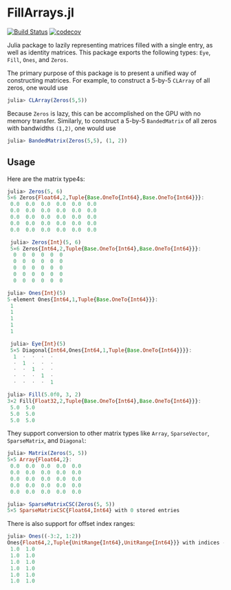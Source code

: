 # FillArrays.jl

[![Build Status](https://travis-ci.org/JuliaArrays/FillArrays.jl.svg?branch=master)](https://travis-ci.org/JuliaArrays/FillArrays.jl)
[![codecov](https://codecov.io/gh/JuliaArrays/FillArrays.jl/branch/master/graph/badge.svg)](https://codecov.io/gh/JuliaArrays/FillArrays.jl)

Julia package to lazily representing matrices filled with a single entry,
as well as identity matrices.  This package exports the following types: `Eye`,
`Fill`, `Ones`, and `Zeros`.


The primary purpose of this package is to present a unified way of constructing
matrices. For example, to construct a 5-by-5 `CLArray` of all zeros, one would use
```julia
julia> CLArray(Zeros(5,5))
```
Because `Zeros` is lazy, this can be accomplished on the GPU with no memory transfer.
Similarly, to construct a 5-by-5 `BandedMatrix` of all zeros with bandwidths `(1,2)`, one would use  
```julia
julia> BandedMatrix(Zeros(5,5), (1, 2))
```

## Usage

Here are the matrix type4s:
```julia
julia> Zeros(5, 6)
5×6 Zeros{Float64,2,Tuple{Base.OneTo{Int64},Base.OneTo{Int64}}}:
 0.0  0.0  0.0  0.0  0.0  0.0
 0.0  0.0  0.0  0.0  0.0  0.0
 0.0  0.0  0.0  0.0  0.0  0.0
 0.0  0.0  0.0  0.0  0.0  0.0
 0.0  0.0  0.0  0.0  0.0  0.0

 julia> Zeros{Int}(5, 6)
 5×6 Zeros{Int64,2,Tuple{Base.OneTo{Int64},Base.OneTo{Int64}}}:
  0  0  0  0  0  0
  0  0  0  0  0  0
  0  0  0  0  0  0
  0  0  0  0  0  0
  0  0  0  0  0  0

julia> Ones{Int}(5)
5-element Ones{Int64,1,Tuple{Base.OneTo{Int64}}}:
 1
 1
 1
 1
 1

 julia> Eye{Int}(5)
 5×5 Diagonal{Int64,Ones{Int64,1,Tuple{Base.OneTo{Int64}}}}:
  1  ⋅  ⋅  ⋅  ⋅
  ⋅  1  ⋅  ⋅  ⋅
  ⋅  ⋅  1  ⋅  ⋅
  ⋅  ⋅  ⋅  1  ⋅
  ⋅  ⋅  ⋅  ⋅  1

julia> Fill(5.0f0, 3, 2)
3×2 Fill{Float32,2,Tuple{Base.OneTo{Int64},Base.OneTo{Int64}}}:
 5.0  5.0
 5.0  5.0
 5.0  5.0
```

They support conversion to other matrix types like `Array`, `SparseVector`, `SparseMatrix`, and `Diagonal`:
```julia
julia> Matrix(Zeros(5, 5))
5×5 Array{Float64,2}:
 0.0  0.0  0.0  0.0  0.0
 0.0  0.0  0.0  0.0  0.0
 0.0  0.0  0.0  0.0  0.0
 0.0  0.0  0.0  0.0  0.0
 0.0  0.0  0.0  0.0  0.0

julia> SparseMatrixCSC(Zeros(5, 5))
5×5 SparseMatrixCSC{Float64,Int64} with 0 stored entries
```

There is also support for offset index ranges:
```julia
julia> Ones((-3:2, 1:2))
Ones{Float64,2,Tuple{UnitRange{Int64},UnitRange{Int64}}} with indices -3:2×1:2:
 1.0  1.0
 1.0  1.0
 1.0  1.0
 1.0  1.0
 1.0  1.0
 1.0  1.0
```
